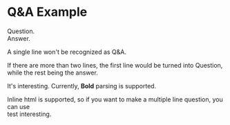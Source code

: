 # Q&A Example

Question.  
Answer.

A single line won't be recognized as Q&A.

If there are more than two lines, the first line would be turned into Question,  
while the rest
being the answer.

It's interesting.
Currently, **Bold** parsing is supported.

Inline html is supported, so if you want to make a multiple line question, you can use <br> test
interesting.
